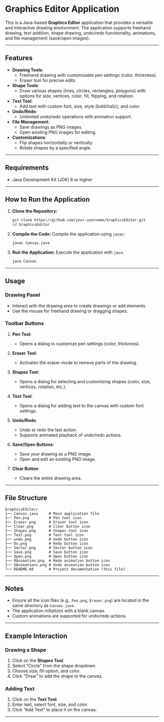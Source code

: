 # Graphics Editor Application

This is a Java-based **Graphics Editor** application that provides a versatile and interactive drawing environment. The application supports freehand drawing, text addition, shape drawing, undo/redo functionality, animations, and file management (save/open images).

---

## Features

- **Drawing Tools**:
  - Freehand drawing with customizable pen settings (color, thickness).
  - Eraser tool for precise edits.
- **Shape Tools**:
  - Draw various shapes (lines, circles, rectangles, polygons) with options for size, vertices, color, fill, flipping, and rotation.
- **Text Tool**:
  - Add text with custom font, size, style (bold/italic), and color.
- **Undo/Redo**:
  - Unlimited undo/redo operations with animation support.
- **File Management**:
  - Save drawings as PNG images.
  - Open existing PNG images for editing.
- **Customizations**:
  - Flip shapes horizontally or vertically.
  - Rotate shapes by a specified angle.

---

## Requirements

- Java Development Kit (JDK) 8 or higher

---

## How to Run the Application

1. **Clone the Repository:**
   ```bash
   git clone https://github.com/your-username/GraphicsEditor.git
   cd GraphicsEditor
   ```

2. **Compile the Code:**
   Compile the application using `javac`:
   ```bash
   javac Canvas.java
   ```

3. **Run the Application:**
   Execute the application with `java`:
   ```bash
   java Canvas
   ```

---

## Usage

### Drawing Panel
- Interact with the drawing area to create drawings or add elements.
- Use the mouse for freehand drawing or dragging shapes.

### Toolbar Buttons

1. **Pen Tool**:
   - Opens a dialog to customize pen settings (color, thickness).

2. **Eraser Tool**:
   - Activates the eraser mode to remove parts of the drawing.

3. **Shapes Tool**:
   - Opens a dialog for selecting and customizing shapes (color, size, vertices, rotation, etc.).

4. **Text Tool**:
   - Opens a dialog for adding text to the canvas with custom font settings.

5. **Undo/Redo**:
   - Undo or redo the last action.
   - Supports animated playback of undo/redo actions.

6. **Save/Open Buttons**:
   - Save your drawing as a PNG image.
   - Open and edit an existing PNG image.

7. **Clear Button**:
   - Clears the entire drawing area.

---

## File Structure

```
GraphicsEditor/
├── Canvas.java     # Main application file
├── Pen.png         # Pen tool icon
├── Eraser.png      # Eraser tool icon
├── Clear.png       # Clear button icon
├── Shapes.png      # Shapes tool icon
├── Text.png        # Text tool icon
├── undo.png        # Undo button icon
├── Do.png          # Redo button icon
├── Vector.png      # Vector button icon
├── Save.png        # Save button icon
├── Open.png        # Open button icon
├── RAnimation.png  # Redo animation button icon
├── UAnimations.png # Undo animation button icon
└── README.md       # Project documentation (this file)
```

---

## Notes

- Ensure all the icon files (e.g., `Pen.png`, `Eraser.png`) are located in the same directory as `Canvas.java`.
- The application initializes with a blank canvas.
- Custom animations are supported for undo/redo actions.

---

## Example Interaction

### Drawing a Shape
1. Click on the **Shapes Tool**.
2. Select "Circle" from the shape dropdown.
3. Choose size, fill option, and color.
4. Click "Draw" to add the shape to the canvas.

### Adding Text
1. Click on the **Text Tool**.
2. Enter text, select font, size, and color.
3. Click "Add Text" to place it on the canvas.

---
